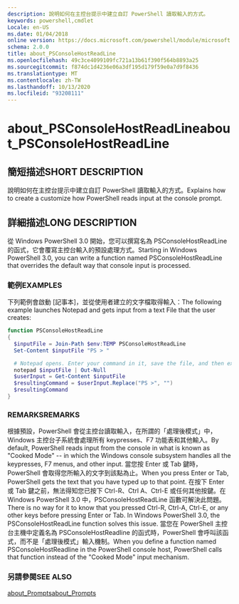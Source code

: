 ```yaml
---
description: 說明如何在主控台提示中建立自訂 PowerShell 讀取輸入的方式。
keywords: powershell,cmdlet
Locale: en-US
ms.date: 01/04/2018
online version: https://docs.microsoft.com/powershell/module/microsoft.powershell.core/about/about_psconsolehostreadline?view=powershell-7&WT.mc_id=ps-gethelp
schema: 2.0.0
title: about_PSConsoleHostReadLine
ms.openlocfilehash: 49c3ce4099109fc721a13b61f390f564b8893a25
ms.sourcegitcommit: f874dc1d4236e06a3df195d179f59e0a7d9f8436
ms.translationtype: MT
ms.contentlocale: zh-TW
ms.lasthandoff: 10/13/2020
ms.locfileid: "93208111"
---
```

# <a name="about_psconsolehostreadline"></a><span data-ttu-id="4b1aa-104">about_PSConsoleHostReadLine</span><span class="sxs-lookup"><span data-stu-id="4b1aa-104">about_PSConsoleHostReadLine</span></span>

## <a name="short-description"></a><span data-ttu-id="4b1aa-105">簡短描述</span><span class="sxs-lookup"><span data-stu-id="4b1aa-105">SHORT DESCRIPTION</span></span>
<span data-ttu-id="4b1aa-106">說明如何在主控台提示中建立自訂 PowerShell 讀取輸入的方式。</span><span class="sxs-lookup"><span data-stu-id="4b1aa-106">Explains how to create a customize how PowerShell reads input at the console prompt.</span></span>

## <a name="long-description"></a><span data-ttu-id="4b1aa-107">詳細描述</span><span class="sxs-lookup"><span data-stu-id="4b1aa-107">LONG DESCRIPTION</span></span>

<span data-ttu-id="4b1aa-108">從 Windows PowerShell 3.0 開始，您可以撰寫名為 PSConsoleHostReadLine 的函式，它會覆寫主控台輸入的預設處理方式。</span><span class="sxs-lookup"><span data-stu-id="4b1aa-108">Starting in Windows PowerShell 3.0, you can write a function named PSConsoleHostReadLine that overrides the default way that console input is processed.</span></span>

### <a name="examples"></a><span data-ttu-id="4b1aa-109">範例</span><span class="sxs-lookup"><span data-stu-id="4b1aa-109">EXAMPLES</span></span>

<span data-ttu-id="4b1aa-110">下列範例會啟動 [記事本]，並從使用者建立的文字檔取得輸入：</span><span class="sxs-lookup"><span data-stu-id="4b1aa-110">The following example launches Notepad and gets input from a text File that the user creates:</span></span>

```powershell
function PSConsoleHostReadLine
{
  $inputFile = Join-Path $env:TEMP PSConsoleHostReadLine
  Set-Content $inputFile "PS > "

  # Notepad opens. Enter your command in it, save the file, and then exit.
  notepad $inputFile | Out-Null
  $userInput = Get-Content $inputFile
  $resultingCommand = $userInput.Replace("PS >", "")
  $resultingCommand
}
```

### <a name="remarks"></a><span data-ttu-id="4b1aa-111">REMARKS</span><span class="sxs-lookup"><span data-stu-id="4b1aa-111">REMARKS</span></span>

<span data-ttu-id="4b1aa-112">根據預設，PowerShell 會從主控台讀取輸入，在所謂的「處理後模式」中，Windows 主控台子系統會處理所有 keypresses、F7 功能表和其他輸入。</span><span class="sxs-lookup"><span data-stu-id="4b1aa-112">By default, PowerShell reads input from the console in what is known as "Cooked Mode" -- in which the Windows console subsystem handles all the keypresses, F7 menus, and other input.</span></span> <span data-ttu-id="4b1aa-113">當您按 Enter 或 Tab 鍵時，PowerShell 會取得您所輸入的文字到該點為止。</span><span class="sxs-lookup"><span data-stu-id="4b1aa-113">When you press Enter or Tab, PowerShell gets the text that you have typed up to that point.</span></span> <span data-ttu-id="4b1aa-114">在按下 Enter 或 Tab 鍵之前，無法得知您已按下 Ctrl-R、Ctrl A、Ctrl-E 或任何其他按鍵。在 Windows PowerShell 3.0 中，PSConsoleHostReadLine 函數可解決此問題。</span><span class="sxs-lookup"><span data-stu-id="4b1aa-114">There is no way for it to know that you pressed Ctrl-R, Ctrl-A, Ctrl-E, or any other keys before pressing Enter or Tab. In Windows PowerShell 3.0, the PSConsoleHostReadLine function solves this issue.</span></span> <span data-ttu-id="4b1aa-115">當您在 PowerShell 主控台主機中定義名為 PSConsoleHostReadline 的函式時，PowerShell 會呼叫該函式，而不是「處理後模式」輸入機制。</span><span class="sxs-lookup"><span data-stu-id="4b1aa-115">When you define a function named PSConsoleHostReadline in the PowerShell console host, PowerShell calls that function instead of the "Cooked Mode" input mechanism.</span></span>

### <a name="see-also"></a><span data-ttu-id="4b1aa-116">另請參閱</span><span class="sxs-lookup"><span data-stu-id="4b1aa-116">SEE ALSO</span></span>

[<span data-ttu-id="4b1aa-117">about_Prompts</span><span class="sxs-lookup"><span data-stu-id="4b1aa-117">about_Prompts</span></span>](about_Prompts.md)
